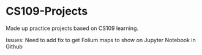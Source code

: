 # CS109-Projects
Made up practice projects based on CS109 learning.

Issues:
Need to add fix to get Folium maps to show on Jupyter Notebook in Github